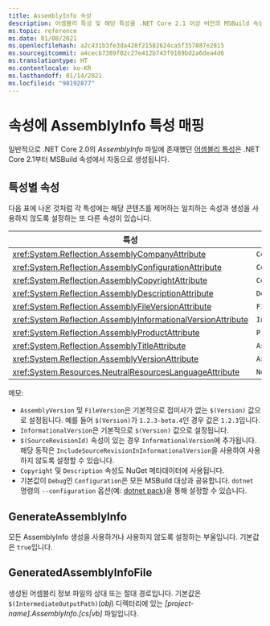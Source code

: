 ```yaml
---
title: AssemblyInfo 속성
description: 어셈블리 특성 및 해당 특성을 .NET Core 2.1 이상 버전의 MSBuild 속성에 일치시키는 방법에 관해 알아봅니다.
ms.topic: reference
ms.date: 01/08/2021
ms.openlocfilehash: a2c431b3fe3da428f21582624ca5f357887e2815
ms.sourcegitcommit: a4cecb7389f02c27e412b743f9189bd2a6dea4d6
ms.translationtype: HT
ms.contentlocale: ko-KR
ms.lasthandoff: 01/14/2021
ms.locfileid: "98192877"
---
```

# <a name="map-assemblyinfo-attributes-to-properties"></a>속성에 AssemblyInfo 특성 매핑

일반적으로 .NET Core 2.0의 *AssemblyInfo* 파일에 존재했던 [어셈블리 특성](../../standard/assembly/set-attributes.md)은 .NET Core 2.1부터 MSBuild 속성에서 자동으로 생성됩니다.

## <a name="properties-per-attribute"></a>특성별 속성

다음 표에 나온 것처럼 각 특성에는 해당 콘텐츠를 제어하는 일치하는 속성과 생성을 사용하지 않도록 설정하는 또 다른 속성이 있습니다.

| 특성                                                      | 속성               | 사용하지 않도록 설정할 속성                             |
|----------------------------------------------------------------|------------------------|-------------------------------------------------|
| <xref:System.Reflection.AssemblyCompanyAttribute>              | `Company`              | `GenerateAssemblyCompanyAttribute`              |
| <xref:System.Reflection.AssemblyConfigurationAttribute>        | `Configuration`        | `GenerateAssemblyConfigurationAttribute`        |
| <xref:System.Reflection.AssemblyCopyrightAttribute>            | `Copyright`            | `GenerateAssemblyCopyrightAttribute`            |
| <xref:System.Reflection.AssemblyDescriptionAttribute>          | `Description`          | `GenerateAssemblyDescriptionAttribute`          |
| <xref:System.Reflection.AssemblyFileVersionAttribute>          | `FileVersion`          | `GenerateAssemblyFileVersionAttribute`          |
| <xref:System.Reflection.AssemblyInformationalVersionAttribute> | `InformationalVersion` | `GenerateAssemblyInformationalVersionAttribute` |
| <xref:System.Reflection.AssemblyProductAttribute>              | `Product`              | `GenerateAssemblyProductAttribute`              |
| <xref:System.Reflection.AssemblyTitleAttribute>                | `AssemblyTitle`        | `GenerateAssemblyTitleAttribute`                |
| <xref:System.Reflection.AssemblyVersionAttribute>              | `AssemblyVersion`      | `GenerateAssemblyVersionAttribute`              |
| <xref:System.Resources.NeutralResourcesLanguageAttribute>      | `NeutralLanguage`      | `GenerateNeutralResourcesLanguageAttribute`     |

메모:

- `AssemblyVersion` 및 `FileVersion`은 기본적으로 접미사가 없는 `$(Version)` 값으로 설정됩니다. 예를 들어 `$(Version)`가 `1.2.3-beta.4`인 경우 값은 `1.2.3`입니다.
- `InformationalVersion`은 기본적으로 `$(Version)` 값으로 설정됩니다.
- `$(SourceRevisionId)` 속성이 있는 경우 `InformationalVersion`에 추가됩니다. 해당 동작은 `IncludeSourceRevisionInInformationalVersion`을 사용하여 사용하지 않도록 설정할 수 있습니다.
- `Copyright` 및 `Description` 속성도 NuGet 메타데이터에 사용됩니다.
- 기본값이 `Debug`인 `Configuration`은 모든 MSBuild 대상과 공유합니다. `dotnet` 명령의 `--configuration` 옵션(예: [dotnet pack](../tools/dotnet-pack.md))을 통해 설정할 수 있습니다.

## <a name="generateassemblyinfo"></a>GenerateAssemblyInfo

모든 AssemblyInfo 생성을 사용하거나 사용하지 않도록 설정하는 부울입니다. 기본값은 `true`입니다.

## <a name="generatedassemblyinfofile"></a>GeneratedAssemblyInfoFile

생성된 어셈블리 정보 파일의 상대 또는 절대 경로입니다. 기본값은 `$(IntermediateOutputPath)`(*obj*) 디렉터리에 있는 *[project-name].AssemblyInfo.[cs|vb]* 파일입니다.
